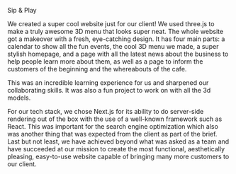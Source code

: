Sip & Play

We created a super cool website just for our client! We used three.js to make a truly awesome 3D menu that looks super neat. The whole website got a makeover with a fresh, eye-catching design. It has four main parts: a calendar to show all the fun events, the cool 3D menu we made, a super stylish homepage, and a page with all the latest news about the business to help people learn more about them, as well as a page to inform the customers of the beginning and the whereabouts of the cafe.

This was an incredible learning experience for us and sharpened our collaborating skills. It was also a fun project to work on with all the 3d models.

For our tech stack, we chose Next.js for its ability to do server-side rendering out of the box with the use of a well-known framework such as React. This was important for the search engine optimization which also was another thing that was expected from the client as part of the brief. Last but not least, we have achieved beyond what was asked as a team and have succeeded at our mission to create the most functional, aesthetically pleasing, easy-to-use website capable of bringing many more customers to our client.
